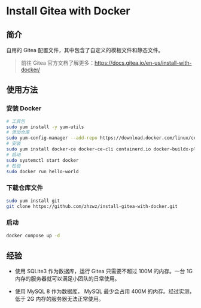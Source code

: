 # Install Gitea with Docker

## 简介

自用的 Gitea 配置文件，其中包含了自定义的模板文件和静态文件。

> 前往 Gitea 官方文档了解更多：<https://docs.gitea.io/en-us/install-with-docker/>

## 使用方法

### 安装 Docker

```bash
# 工具包
sudo yum install -y yum-utils
# 添加仓库
sudo yum-config-manager --add-repo https://download.docker.com/linux/centos/docker-ce.repo
# 安装
sudo yum install docker-ce docker-ce-cli containerd.io docker-buildx-plugin docker-compose-plugin
# 启动
sudo systemctl start docker
# 检验
sudo docker run hello-world
```

### 下载仓库文件

```bash
sudo yum install git
git clone https://github.com/zhzwz/install-gitea-with-docker.git
```

### 启动

```bash
docker compose up -d
```

## 经验

- 使用 SQLite3 作为数据库，运行 Gitea 只需要不超过 100M 的内存。一台 1G 内存的服务器就可以满足小团队的日常使用。

- 使用 MySQL 8 作为数据库， MySQL 最少会占用 400M 的内存。经过实测，低于 2G 内存的服务器无法正常使用。

